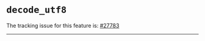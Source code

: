 # `decode_utf8`

The tracking issue for this feature is: [#27783]

[#27783]: https://github.com/rust-lang/rust/issues/27783

------------------------
